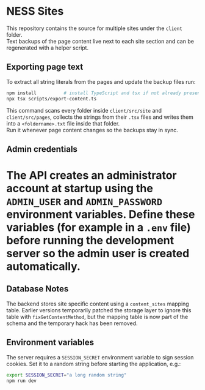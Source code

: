 # NESS Sites

This repository contains the source for multiple sites under the `client` folder.  
Text backups of the page content live next to each site section and can be regenerated with a helper script.

## Exporting page text

To extract all string literals from the pages and update the backup files run:

```bash
npm install          # install TypeScript and tsx if not already present
npx tsx scripts/export-content.ts
```

This command scans every folder inside `client/src/site` and `client/src/pages`, collects the strings from their `.tsx` files and writes them into a `<foldername>.txt` file inside that folder.  
Run it whenever page content changes so the backups stay in sync.


## Admin credentials

The API creates an administrator account at startup using the
`ADMIN_USER` and `ADMIN_PASSWORD` environment variables.
Define these variables (for example in a `.env` file) before running the
development server so the admin user is created automatically.
=======

## Database Notes

The backend stores site specific content using a `content_sites` mapping table.
Earlier versions temporarily patched the storage layer to ignore this table with
`fixGetContentMethod`, but the mapping table is now part of the schema and the
temporary hack has been removed.

## Environment variables

The server requires a `SESSION_SECRET` environment variable to sign session
cookies. Set it to a random string before starting the application, e.g.:

```bash
export SESSION_SECRET="a long random string"
npm run dev
```

